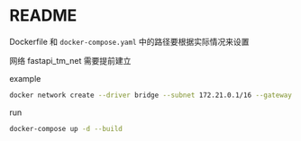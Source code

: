# README

Dockerfile 和 `docker-compose.yaml` 中的路径要根据实际情况来设置

网络 fastapi_tm_net 需要提前建立

example

```bash
docker network create --driver bridge --subnet 172.21.0.1/16 --gateway 172.21.0.1 fastapi_tm_net
```

run

```bash
docker-compose up -d --build
```
